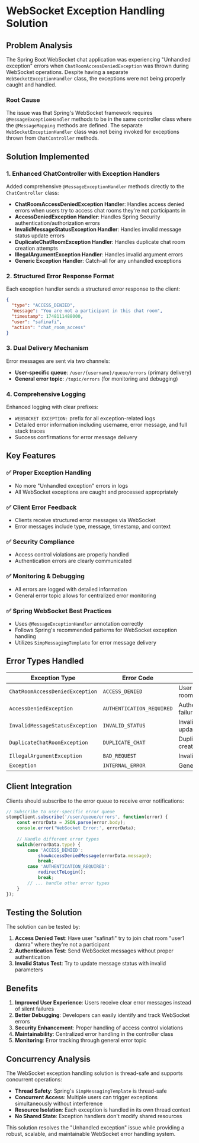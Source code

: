 # WebSocket Exception Handling Solution

## Problem Analysis

The Spring Boot WebSocket chat application was experiencing "Unhandled exception" errors when `ChatRoomAccessDeniedException` was thrown during WebSocket operations. Despite having a separate `WebSocketExceptionHandler` class, the exceptions were not being properly caught and handled.

### Root Cause

The issue was that Spring's WebSocket framework requires `@MessageExceptionHandler` methods to be in the same controller class where the `@MessageMapping` methods are defined. The separate `WebSocketExceptionHandler` class was not being invoked for exceptions thrown from `ChatController` methods.

## Solution Implemented

### 1. Enhanced ChatController with Exception Handlers

Added comprehensive `@MessageExceptionHandler` methods directly to the `ChatController` class:

- **ChatRoomAccessDeniedException Handler**: Handles access denied errors when users try to access chat rooms they're not participants in
- **AccessDeniedException Handler**: Handles Spring Security authentication/authorization errors
- **InvalidMessageStatusException Handler**: Handles invalid message status update errors
- **DuplicateChatRoomException Handler**: Handles duplicate chat room creation attempts
- **IllegalArgumentException Handler**: Handles invalid argument errors
- **Generic Exception Handler**: Catch-all for any unhandled exceptions

### 2. Structured Error Response Format

Each exception handler sends a structured error response to the client:

```json
{
  "type": "ACCESS_DENIED",
  "message": "You are not a participant in this chat room",
  "timestamp": 1748111488000,
  "user": "safinafi",
  "action": "chat_room_access"
}
```

### 3. Dual Delivery Mechanism

Error messages are sent via two channels:
- **User-specific queue**: `/user/{username}/queue/errors` (primary delivery)
- **General error topic**: `/topic/errors` (for monitoring and debugging)

### 4. Comprehensive Logging

Enhanced logging with clear prefixes:
- `WEBSOCKET EXCEPTION:` prefix for all exception-related logs
- Detailed error information including username, error message, and full stack traces
- Success confirmations for error message delivery

## Key Features

### ✅ **Proper Exception Handling**
- No more "Unhandled exception" errors in logs
- All WebSocket exceptions are caught and processed appropriately

### ✅ **Client Error Feedback**
- Clients receive structured error messages via WebSocket
- Error messages include type, message, timestamp, and context

### ✅ **Security Compliance**
- Access control violations are properly handled
- Authentication errors are clearly communicated

### ✅ **Monitoring & Debugging**
- All errors are logged with detailed information
- General error topic allows for centralized error monitoring

### ✅ **Spring WebSocket Best Practices**
- Uses `@MessageExceptionHandler` annotation correctly
- Follows Spring's recommended patterns for WebSocket exception handling
- Utilizes `SimpMessagingTemplate` for error message delivery

## Error Types Handled

| Exception Type | Error Code | Description |
|---|---|---|
| `ChatRoomAccessDeniedException` | `ACCESS_DENIED` | User not participant in chat room |
| `AccessDeniedException` | `AUTHENTICATION_REQUIRED` | Authentication/authorization failure |
| `InvalidMessageStatusException` | `INVALID_STATUS` | Invalid message status update |
| `DuplicateChatRoomException` | `DUPLICATE_CHAT` | Duplicate chat room creation |
| `IllegalArgumentException` | `BAD_REQUEST` | Invalid arguments provided |
| `Exception` | `INTERNAL_ERROR` | Generic/unexpected errors |

## Client Integration

Clients should subscribe to the error queue to receive error notifications:

```javascript
// Subscribe to user-specific error queue
stompClient.subscribe('/user/queue/errors', function(error) {
    const errorData = JSON.parse(error.body);
    console.error('WebSocket Error:', errorData);
    
    // Handle different error types
    switch(errorData.type) {
        case 'ACCESS_DENIED':
            showAccessDeniedMessage(errorData.message);
            break;
        case 'AUTHENTICATION_REQUIRED':
            redirectToLogin();
            break;
        // ... handle other error types
    }
});
```

## Testing the Solution

The solution can be tested by:

1. **Access Denied Test**: Have user "safinafi" try to join chat room "user1 damra" where they're not a participant
2. **Authentication Test**: Send WebSocket messages without proper authentication
3. **Invalid Status Test**: Try to update message status with invalid parameters

## Benefits

1. **Improved User Experience**: Users receive clear error messages instead of silent failures
2. **Better Debugging**: Developers can easily identify and track WebSocket errors
3. **Security Enhancement**: Proper handling of access control violations
4. **Maintainability**: Centralized error handling in the controller class
5. **Monitoring**: Error tracking through general error topic

## Concurrency Analysis

The WebSocket exception handling solution is thread-safe and supports concurrent operations:

- **Thread Safety**: Spring's `SimpMessagingTemplate` is thread-safe
- **Concurrent Access**: Multiple users can trigger exceptions simultaneously without interference
- **Resource Isolation**: Each exception is handled in its own thread context
- **No Shared State**: Exception handlers don't modify shared resources

This solution resolves the "Unhandled exception" issue while providing a robust, scalable, and maintainable WebSocket error handling system.
